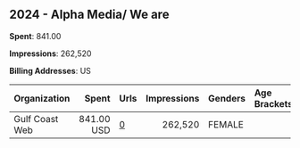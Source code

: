 ## 2024 - Alpha Media/ We are 
**Spent**: 841.00

**Impressions**: 262,520

**Billing Addresses**: US

|Organization|Spent|Urls|Impressions|Genders|Age Brackets|Country Codes|
|:---|---:|:---|---:|:---|:---|:---|
|Gulf Coast Web|841.00 USD|[0](https://www.snap.com/political-ads/asset/ab03ca414669d93e4ec9a894162cc2e864ca0f8d1ef5634c232cd2d9f3418973?mediaType=jpg)|262,520|FEMALE||united states|
